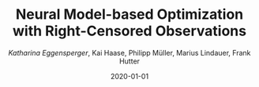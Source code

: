 ---
title: "Neural Model-based Optimization with Right-Censored Observations"
author: "*Katharina Eggensperger*, Kai Haase, Philipp Müller, Marius Lindauer, Frank Hutter"
collection: publications
permalink: /publication/2020-CensNet
date: 2020-01-01
venue: 'arXiv:2009.13828 [cs.AI]'
arxiv: 'https://arxiv.org/pdf/2009.13828'
---